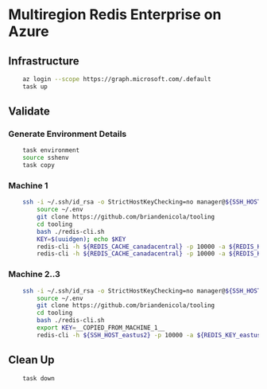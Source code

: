  
# Multiregion Redis Enterprise on Azure

## Infrastructure 
```bash 
    az login --scope https://graph.microsoft.com/.default
    task up
```

## Validate
### Generate Environment Details
```bash
    task environment
    source sshenv
    task copy
```

### Machine 1
```bash
    ssh -i ~/.ssh/id_rsa -o StrictHostKeyChecking=no manager@${SSH_HOST_canadacentral}
        source ~/.env
        git clone https://github.com/briandenicola/tooling
        cd tooling
        bash ./redis-cli.sh
        KEY=$(uuidgen); echo $KEY 
        redis-cli -h ${REDIS_CACHE_canadacentral} -p 10000 -a ${REDIS_KEY_canadacentral} -c --tls set ${KEY} $(openssl rand -hex 16 | base64)
        redis-cli -h ${REDIS_CACHE_canadacentral} -p 10000 -a ${REDIS_KEY_canadacentral} -c --tls get ${KEY}
 ```

### Machine 2..3
```bash
    ssh -i ~/.ssh/id_rsa -o StrictHostKeyChecking=no manager@${SSH_HOST_eastus2}
        source ~/.env
        git clone https://github.com/briandenicola/tooling
        cd tooling
        bash ./redis-cli.sh
        export KEY=__COPIED_FROM_MACHINE_1__
        redis-cli -h ${SSH_HOST_eastus2} -p 10000 -a ${REDIS_KEY_eastus2} -c --tls get ${KEY}
 ```

## Clean Up
```bash
    task down
```